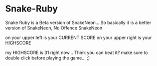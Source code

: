 # Snake-Ruby






Snake Ruby is a Beta version of SnakeNeon... 
So basically it is a better version of SnakeNeon, No Offence SnakeNeon


on your upper left is your CURRENT SCORE
on your upper right is your HIGHSCORE

my HIGHSCORE is 31 right now... Think you can beat it?
make sure to double click before playing the game... ;)
